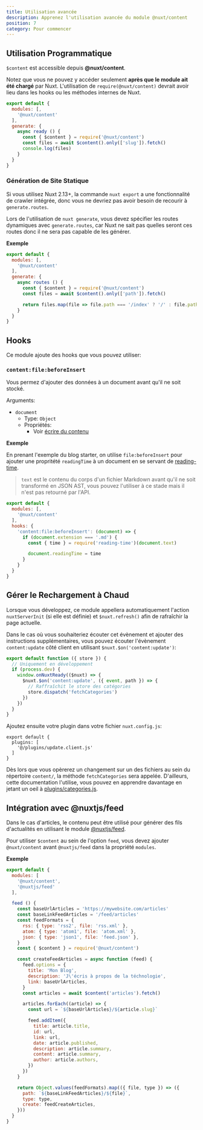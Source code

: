 ```yaml
---
title: Utilisation avancée
description: Apprenez l'utilisation avancée du module @nuxt/content
position: 7
category: Pour commencer
---
```


## Utilisation Programmatique

`$content` est accessible depuis **@nuxt/content**.

<alert>

Notez que vous ne pouvez y accéder seulement **après que le module ait été chargé** par Nuxt. L'utilisation de `require(@nuxt/content)` devrait avoir lieu dans les hooks ou les méthodes internes de Nuxt.

</alert>

```js
export default {
  modules: [,
    '@nuxt/content'
  ],
  generate: {
    async ready () {
      const { $content } = require('@nuxt/content')
      const files = await $content().only(['slug']).fetch()
      console.log(files)
    }
  }
}
```

### Génération de Site Statique

<alert type="info">

Si vous utilisez Nuxt 2.13+, la commande `nuxt export` a une fonctionnalité de crawler intégrée, donc vous ne devriez pas avoir besoin de recourir à `generate.routes`.

</alert>

Lors de l'utilisation de `nuxt generate`, vous devez spécifier les routes dynamiques avec `generate.routes`, car Nuxt ne sait pas quelles seront ces routes donc il ne sera pas capable de les générer.

**Exemple**

```js
export default {
  modules: [,
    '@nuxt/content'
  ],
  generate: {
    async routes () {
      const { $content } = require('@nuxt/content')
      const files = await $content().only(['path']).fetch()

      return files.map(file => file.path === '/index' ? '/' : file.path)
    }
  }
}
```

## Hooks

Ce module ajoute des hooks que vous pouvez utiliser:

### `content:file:beforeInsert`

Vous permez d'ajouter des données à un document avant qu'il ne soit stocké.

Arguments:

- `document`
  - Type: `Object`
  - Propriétés:
    - Voir [écrire du contenu](/writing)

**Exemple**

En prenant l'exemple du blog starter, on utilise `file:beforeInsert` pour ajouter une propritété `readingTime` à un document en se servant de [reading-time](https://github.com/ngryman/reading-time).

> `text` est le contenu du corps d'un fichier Markdown avant qu'il ne soit transformé en JSON AST, vous pouvez l'utiliser à ce stade mais il n'est pas retourné par l'API.

```js
export default {
  modules: [,
    '@nuxt/content'
  ],
  hooks: {
    'content:file:beforeInsert': (document) => {
      if (document.extension === '.md') {
        const { time } = require('reading-time')(document.text)

        document.readingTime = time
      }
    }
  }
}
```

## Gérer le Rechargement à Chaud

<alert type="info">

Lorsque vous développez, ce module appellera automatiquement l'action `nuxtServerInit` (si elle est définie) et `$nuxt.refresh()` afin de rafraîchir la page actuelle.

</alert>

Dans le cas où vous souhaiteriez écouter cet évènement et ajouter des instructions supplémentaires, vous pouvez écouter l'évènement `content:update` côté client en utilisant `$nuxt.$on('content:update')`:

```js{}[plugins/update.client.js
export default function ({ store }) {
  // Uniquement en développement
  if (process.dev) {
    window.onNuxtReady(($nuxt) => {
      $nuxt.$on('content:update', ({ event, path }) => {
        // Raffraîchit le store des catégories
        store.dispatch('fetchCategories')
      })
    })
  }
}
```

Ajoutez ensuite votre plugin dans votre fichier `nuxt.config.js`:

```js{}[nuxt.config.js]
export default {
  plugins: [
    '@/plugins/update.client.js'
  ]
}
```

Dès lors que vous opèrerez un changement sur un des fichiers au sein du répertoire `content/`, la méthode `fetchCategories` sera appelée. D'ailleurs, cette documentation l'utilise, vous pouvez en apprendre davantage en jetant un oeil à [plugins/categories.js](https://github.com/nuxt/content/blob/master/docs/plugins/categories.js).

## Intégration avec @nuxtjs/feed

Dans le cas d'articles, le contenu peut être utilisé pour générer des fils d'actualités en utilisant le module [@nuxtjs/feed](https://github.com/nuxt-community/feed-module).

<alert type="info">

Pour utiliser `$content` au sein de l'option `feed`, vous devez ajouter `@nuxt/content` avant `@nuxtjs/feed` dans la propriété `modules`.

</alert>

**Exemple**

```js
export default {
  modules: [
    '@nuxt/content',
    '@nuxtjs/feed'
  ],

  feed () {
    const baseUrlArticles = 'https://mywebsite.com/articles'
    const baseLinkFeedArticles = '/feed/articles'
    const feedFormats = {
      rss: { type: 'rss2', file: 'rss.xml' },
      atom: { type: 'atom1', file: 'atom.xml' },
      json: { type: 'json1', file: 'feed.json' },
    }
    const { $content } = require('@nuxt/content')

    const createFeedArticles = async function (feed) {
      feed.options = {
        title: 'Mon Blog',
        description: 'J\'écris à propos de la téchnologie',
        link: baseUrlArticles,
      }
      const articles = await $content('articles').fetch()

      articles.forEach((article) => {
        const url = `${baseUrlArticles}/${article.slug}`

        feed.addItem({
          title: article.title,
          id: url,
          link: url,
          date: article.published,
          description: article.summary,
          content: article.summary,
          author: article.authors,
        })
      })
    }

    return Object.values(feedFormats).map(({ file, type }) => ({
      path: `${baseLinkFeedArticles}/${file}`,
      type: type,
      create: feedCreateArticles,
    }))
  }
}
```

